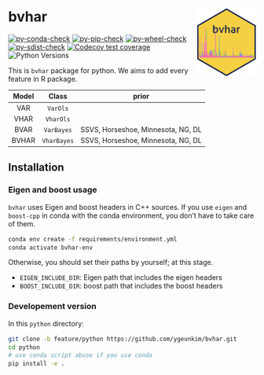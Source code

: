 
<!-- README.md is generated from README.qmd. Please edit that file -->

# bvhar <a href="https://github.com/ygeunkim/bvhar/tree/feature/python/python/"><img src="docs/logo.png" align="right" height="138" /></a>

<!-- badges: start -->

[![py-conda-check](https://github.com/ygeunkim/bvhar/actions/workflows/py-conda-check.yaml/badge.svg?branch=feature%2Fpython)](https://github.com/ygeunkim/bvhar/actions/workflows/py-conda-check.yaml?query=branch%3Afeature%2Fpython)
[![py-pip-check](https://github.com/ygeunkim/bvhar/actions/workflows/py-pip-check.yaml/badge.svg?branch=feature%2Fpython)](https://github.com/ygeunkim/bvhar/actions/workflows/py-pip-check.yaml?query=branch%3Afeature%2Fpython)
[![py-wheel-check](https://github.com/ygeunkim/bvhar/actions/workflows/py-wheel-check.yaml/badge.svg?branch=feature%2Fpython)](https://github.com/ygeunkim/bvhar/actions/workflows/py-wheel-check.yaml?query=branch%3Afeature%2Fpython)
[![py-sdist-check](https://github.com/ygeunkim/bvhar/actions/workflows/py-sdist-check.yaml/badge.svg?branch=feature%2Fpython)](https://github.com/ygeunkim/bvhar/actions/workflows/py-sdist-check.yaml?query=branch%3Afeature%2Fpython)
[![Codecov test
coverage](https://codecov.io/gh/ygeunkim/bvhar/branch/feature%2Fpython/graph/badge.svg?flag=python)](https://app.codecov.io/gh/ygeunkim/bvhar)
![Python
Versions](https://img.shields.io/badge/python-3.10%20%7C%203.11%20%7C%203.12-blue)
<!-- badges: end -->

This is `bvhar` package for python. We aims to add every feature in R
package.

| Model |    Class    |               prior                |
|:-----:|:-----------:|:----------------------------------:|
|  VAR  |  `VarOls`   |                                    |
| VHAR  |  `VharOls`  |                                    |
| BVAR  | `VarBayes`  | SSVS, Horseshoe, Minnesota, NG, DL |
| BVHAR | `VharBayes` | SSVS, Horseshoe, Minnesota, NG, DL |

## Installation

### Eigen and boost usage

`bvhar` uses Eigen and boost headers in C++ sources. If you use `eigen`
and `boost-cpp` in conda with the conda environment, you don’t have to
take care of them.

``` bash
conda env create -f requirements/environment.yml
conda activate bvhar-env
```

Otherwise, you should set their paths by yourself; at this stage.

- `EIGEN_INCLUDE_DIR`: Eigen path that includes the eigen headers
- `BOOST_INCLUDE_DIR`: boost path that includes the boost headers

### Developement version

In this `python` directory:

``` bash
git clone -b feature/python https://github.com/ygeunkim/bvhar.git
cd python
# use conda script abvoe if you use conda
pip install -e .
```
